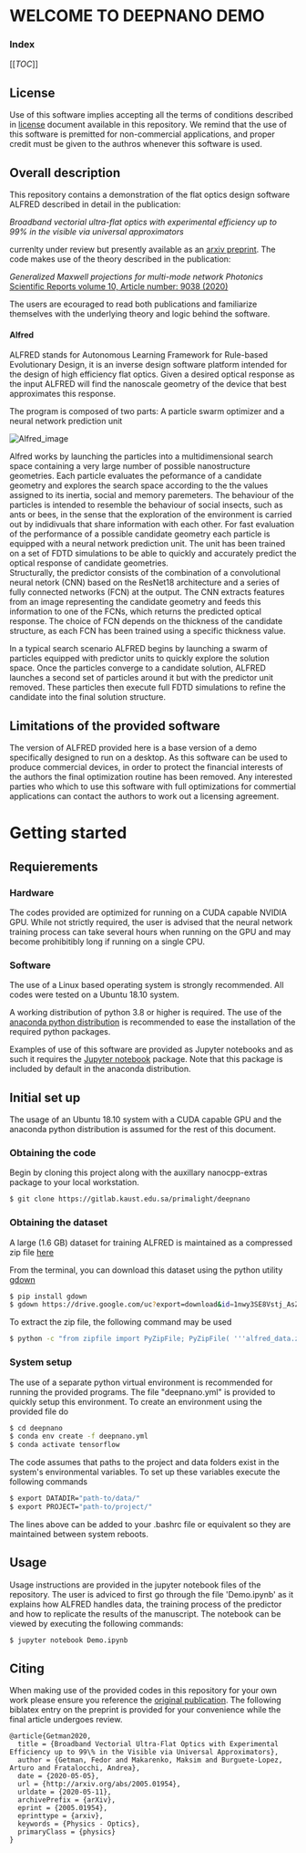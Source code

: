 # WELCOME TO DEEPNANO DEMO

### Index
[[_TOC_]]

## License

Use of this software implies accepting all the terms of conditions described in [license](https://gitlab.kaust.edu.sa/makam0a/deepnano/-/blob/master/LICENSE) document available in this repository.
We remind that the use of this software is premitted for non-commercial applications, and proper credit must be given to the authros whenever this software is used.

## Overall description

This repository contains a demonstration of the flat optics design software ALFRED described in detail in the publication: 

*Broadband vectorial ultra-flat optics with experimental efficiency up to 99% in the visible via universal approximators*

currenlty under review but presently available as an [arxiv preprint](https://arxiv.org/abs/2005.01954). The code makes use of the theory described in the publication:

*Generalized Maxwell projections for multi-mode network Photonics* [Scientific Reports volume 10, Article number: 9038 (2020)](https://doi.org/10.1038/s41598-020-65293-6)

The users are ecouraged to read both publications and familiarize themselves with the underlying theory and logic behind the  software.

#### Alfred
ALFRED stands for Autonomous Learning Framework for Rule-based Evolutionary Design, it is an inverse design software platform 
intended for the design of high efficiency flat optics. Given a desired optical response as the input ALFRED will find the
nanoscale geometry of the device that best approximates this response. 

The program is composed of two parts: A particle swarm optimizer and a neural network prediction unit

![Alfred_image](https://gitlab.kaust.edu.sa/makam0a/deepnano/-/raw/assets/alfred_overview.png)

Alfred works by launching the particles into a multidimensional search space containing a very large number of possible
nanostructure geometries. Each particle evaluates the peformance of a candidate geometry and explores the search space
according to the the values assigned to its inertia, social and memory paremeters. The behaviour of the particles is
intended to resemble the behaviour of social insects, such as ants or bees, in the sense that the exploration of the 
environment is carried out by indidivuals that share information with each other. For fast evaluation of the performance
of a possible candidate geometry each particle is equipped with a neural network prediction unit. The unit has been trained
on a set of FDTD simulations to be able to quickly and accurately predict the optical response of candidate geometries.  
Structurally, the predictor consists of the combination of a convolutional neural netork (CNN) based on the ResNet18 architecture 
and a series of fully connected networks (FCN) at the output. The CNN extracts features from an image representing the candidate
geometry and feeds this information to one of the FCNs, which returns the predicted optical response. The choice of FCN depends
on the thickness of the candidate structure, as each FCN has been trained using a specific thickness value.

In a typical search scenario ALFRED begins by launching a swarm of particles equipped with predictor units to quickly explore
the solution space. Once the particles converge to a candidate solution, ALFRED launches a second set of particles around it 
but with the predictor unit removed. These particles then execute full FDTD simulations to refine the candidate into the final
solution structure.

## Limitations of the provided software

The version of ALFRED provided here is a base version of a demo specifically designed to run on a desktop. As this software can be used to produce commercial 
devices, in order to protect the financial interests of the authors the final optimization routine has been removed. Any interested
parties who which to use this software with full optimizations for commertial applications can contact the authors to work out a licensing agreement.


# Getting started

## Requierements

### Hardware

The codes provided are optimized for running on a CUDA capable NVIDIA GPU.
While not strictly required, the user is advised that the neural network training
process can take several hours when running on the GPU and may become prohibitibly
long if running on a single CPU. 

### Software

The use of a Linux based operating system is strongly recommended. 
All codes were tested on a Ubuntu 18.10 system.

A working distribution of python 3.8 or higher is required.
The use of the [anaconda python distribution](https://www.anaconda.com/) is recommended
to ease the installation of the required python packages.

Examples of use of this software are provided as Jupyter notebooks and as such 
it requires the [Jupyter notebook](https://jupyter.org/) package. Note that this package
is included by default in the anaconda distribution.


## Initial set up

The usage of an Ubuntu 18.10 system with a CUDA capable GPU and the anaconda python
distribution is assumed for the rest of this document. 

### Obtaining the code

Begin by cloning this project along with the auxillary nanocpp-extras package to your local workstation.

```sh
$ git clone https://gitlab.kaust.edu.sa/primalight/deepnano
```

### Obtaining the dataset

A large (1.6 GB) dataset for training ALFRED is maintained as a compressed zip file [here](https://drive.google.com/uc?export=download&id=1nwy3SE8Vstj_AsZ-iMygCsfu4IFi7fAw)

From the terminal, you can download this dataset using the python utility [gdown](https://github.com/wkentaro/gdown)

```bash
$ pip install gdown
$ gdown https://drive.google.com/uc?export=download&id=1nwy3SE8Vstj_AsZ-iMygCsfu4IFi7fAw
```

To extract the zip file, the following command may be used

```bash
$ python -c "from zipfile import PyZipFile; PyZipFile( '''alfred_data.zip''' ).extractall()";
```


### System setup

The use of a separate python virtual environment is recommended for running the provided
programs. The file "deepnano.yml" is provided to quickly setup this environment. To create an environment
using the provided file do

```bash
$ cd deepnano
$ conda env create -f deepnano.yml
$ conda activate tensorflow
```

The code assumes that paths to the project and data folders exist in the system's
environmental variables. To set up these variables execute the following commands

```bash
$ export DATADIR="path-to/data/"
$ export PROJECT="path-to/project/"
```

The lines above can be added to your .bashrc file or equivalent so they are maintained
between system reboots.



## Usage

Usage instructions are provided in the jupyter notebook files of the repository. The user is adviced to first go through the 
file 'Demo.ipynb' as it explains how ALFRED handles data, the training process of the predictor and how to replicate the results
of the manuscript. The notebook can be viewed by executing the following commands:

```bash
$ jupyter notebook Demo.ipynb
```
## Citing

When making use of the provided codes in this repository for your own work please ensure you reference the [original publication](https://arxiv.org/abs/2005.01954). 
The following biblatex entry on the preprint is provided for your convenience while the final article undergoes review.

```
@article{Getman2020,
  title = {Broadband Vectorial Ultra-Flat Optics with Experimental Efficiency up to 99\% in the Visible via Universal Approximators},
  author = {Getman, Fedor and Makarenko, Maksim and Burguete-Lopez, Arturo and Fratalocchi, Andrea},
  date = {2020-05-05},
  url = {http://arxiv.org/abs/2005.01954},
  urldate = {2020-05-11},
  archivePrefix = {arXiv},
  eprint = {2005.01954},
  eprinttype = {arxiv},
  keywords = {Physics - Optics},
  primaryClass = {physics}
}
```
